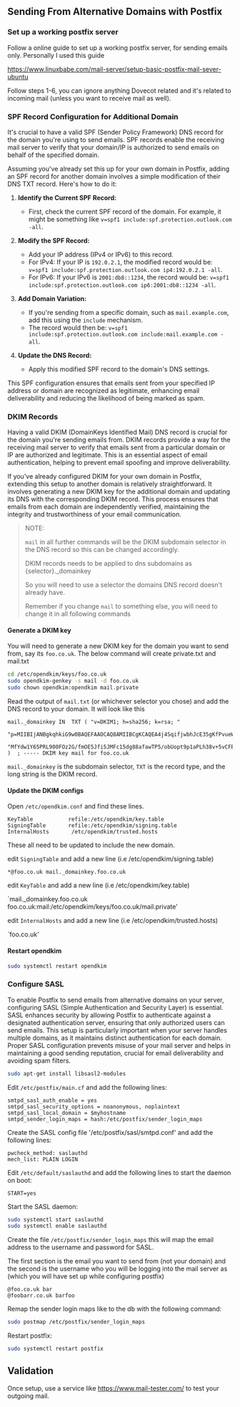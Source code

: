 
## Sending From Alternative Domains with Postfix

### Set up a working postfix server

Follow a online guide to set up a working postfix server, for sending emails only. 
Personally I used this guide 

https://www.linuxbabe.com/mail-server/setup-basic-postfix-mail-sever-ubuntu

Follow steps 1-6, you can ignore anything Dovecot related and it's related to incoming mail (unless you want to receive
mail as well).

### SPF Record Configuration for Additional Domain

It's crucial to have a valid SPF (Sender Policy Framework) DNS record for the domain you're using to send emails. 
SPF records enable the receiving mail server to verify that your domain/IP is authorized to send emails on behalf 
of the specified domain.

Assuming you've already set this up for your own domain in Postfix, adding an SPF record for another domain 
involves a simple modification of their DNS TXT record. Here's how to do it:

1. **Identify the Current SPF Record:**
   - First, check the current SPF record of the domain. For example, it might be something 
     like `v=spf1 include:spf.protection.outlook.com -all`.

2. **Modify the SPF Record:**
   - Add your IP address (IPv4 or IPv6) to this record. 
   - For IPv4: If your IP is `192.0.2.1`, the modified record would be: 
     `v=spf1 include:spf.protection.outlook.com ip4:192.0.2.1 -all`.
   - For IPv6: If your IPv6 is `2001:db8::1234`, the record would be: 
     `v=spf1 include:spf.protection.outlook.com ip6:2001:db8::1234 -all`.

3. **Add Domain Variation:**
   - If you're sending from a specific domain, such as `mail.example.com`, add this using the `include` mechanism.
   - The record would then be: `v=spf1 include:spf.protection.outlook.com include:mail.example.com -all`.

4. **Update the DNS Record:**
   - Apply this modified SPF record to the domain's DNS settings.

This SPF configuration ensures that emails sent from your specified IP address or domain are recognized as legitimate, 
enhancing email deliverability and reducing the likelihood of being marked as spam.



### DKIM Records


Having a valid DKIM (DomainKeys Identified Mail) DNS record is crucial for the domain you're sending emails from. 
DKIM records provide a way for the receiving mail server to verify that emails sent from a particular domain or 
IP are authorized and legitimate. This is an essential aspect of email authentication, helping to prevent email 
spoofing and improve deliverability.

If you've already configured DKIM for your own domain in Postfix, extending this setup to another domain is 
relatively straightforward. It involves generating a new DKIM key for the additional domain and updating its 
DNS with the corresponding DKIM record. This process ensures that emails from each domain are independently verified, 
maintaining the integrity and trustworthiness of your email communication.

> NOTE: 
> 
>`mail` in all further commands will be the DKIM subdomain selector in the DNS record so this can be changed accordingly.
> 
> DKIM records needs to be applied to dns subdomains as 
> {selector}._domainkey 
> 
> So you will need to use a selector the domains DNS record doesn't already have.
> 
> Remember if you change `mail` to something else, you will need to change it in all following commands

#### Generate a DKIM key

You will need to generate a new DKIM key for the domain you want to send from, say its `foo.co.uk`. The below command 
will create private.txt and mail.txt  

```bash
cd /etc/opendkim/keys/foo.co.uk
sudo opendkim-genkey -s mail -d foo.co.uk
sudo chown opendkim:opendkim mail.private
```

Read the output of `mail.txt` (or whichever selector you chose) and add the DNS record to your domain. It will look 
like this 

```text
mail._domainkey	IN	TXT	( "v=DKIM1; h=sha256; k=rsa; "
	  "p=MIIBIjANBgkqhkiG9w0BAQEFAAOCAQ8AMIIBCgKCAQEA4j4SqifjwbhJcE35gKfPvueWM0fISjNhxDZAOhfQvLoaBb14xQGWjmVylhKmxK09G1mmId+u0KAkzTk6tKgnOeSM+Jtn9hIIuU13hZR5jSS4SX0RIlQV4epUAwFJy2tBiSfNz6wSZivCnLTijnzhlYK3UavrtO2KcGICgSUAGvakebOOe6Kfd8L+N5r7TShtIwOfDnr6fMu9Sh"
	  "MfYdw1Y65PRL900FOz2G/fmOE5Jfi5JMFc15dg88afawTP5/obUopt9p1aPLh38v+5vCFBK1K3Kt+Z23gBrD9pdGjNrqS5DRPxMxKKvd1HI6+72wLhNsKHC5ZnO3TrSX35RMFaswIDAQAB" )  ; ----- DKIM key mail for foo.co.uk
```

`mail._domainkey` is the subdomain selector, `TXT` is the record type, and the long string is the DKIM record.

#### Update the DKIM configs

Open `/etc/opendkim.conf` and find these lines. 

```text
KeyTable           refile:/etc/opendkim/key.table
SigningTable       refile:/etc/opendkim/signing.table
InternalHosts       /etc/opendkim/trusted.hosts
```

These all need to be updated to include the new domain. 

edit `SigningTable` and add a new line  (i.e /etc/opendkim/signing.table)

`*@foo.co.uk mail._domainkey.foo.co.uk`

edit `KeyTable` and add a new line (i.e /etc/opendkim/key.table)

`mail._domainkey.foo.co.uk foo.co.uk:mail:/etc/opendkim/keys/foo.co.uk/mail.private'

edit `InternalHosts` and add a new line (i.e /etc/opendkim/trusted.hosts)

`foo.co.uk'

#### Restart opendkim

```bash
sudo systemctl restart opendkim
```


### Configure SASL

To enable Postfix to send emails from alternative domains on your server, configuring SASL 
(Simple Authentication and Security Layer) is essential. SASL enhances security by allowing Postfix to 
authenticate against a designated authentication server, ensuring that only authorized users can send emails. 
This setup is particularly important when your server handles multiple domains, as it maintains distinct 
authentication for each domain. Proper SASL configuration prevents misuse of your mail server and helps in 
maintaining a good sending reputation, crucial for email deliverability and avoiding spam filters.

```bash
sudo apt-get install libsasl2-modules
```

Edit `/etc/postfix/main.cf` and add the following lines:

```text
smtpd_sasl_auth_enable = yes
smtpd_sasl_security_options = noanonymous, noplaintext
smtpd_sasl_local_domain = $myhostname
smtpd_sender_login_maps = hash:/etc/postfix/sender_login_maps
```
Create the SASL config file '/etc/postfix/sasl/smtpd.conf' and add the following lines:

```text
pwcheck_method: saslauthd
mech_list: PLAIN LOGIN
```

Edit `/etc/default/saslauthd` and add the following lines to start the daemon on boot:

```text
START=yes
```

Start the SASL daemon:

```bash
sudo systemctl start saslauthd
sudo systemctl enable saslauthd
```

Create the file `/etc/postfix/sender_login_maps` this will map the email address to the username and password for SASL.

The first section is the email you want to send from (not your domain) and the second is the username who you will 
be logging into the mail server as (which you will have set up while configuring postfix)

```text
@foo.co.uk bar
@foobarr.co.uk barfoo
```

Remap the sender login maps like to the db with the following command:

```bash
sudo postmap /etc/postfix/sender_login_maps
````

Restart postfix:

```bash
sudo systemctl restart postfix
```




## Validation

Once setup, use a service like https://www.mail-tester.com/ to test your outgoing mail.  

